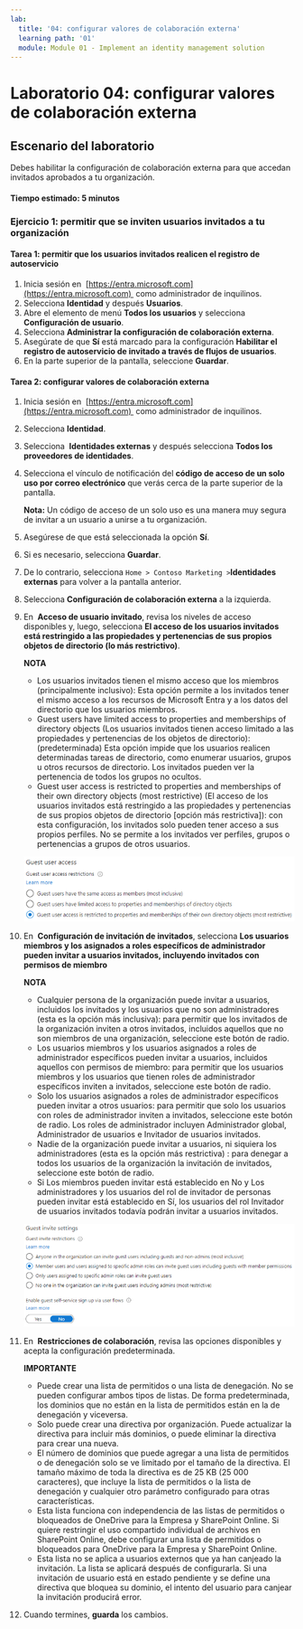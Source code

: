 ```yaml
---
lab:
  title: '04: configurar valores de colaboración externa'
  learning path: '01'
  module: Module 01 - Implement an identity management solution
---
```


# Laboratorio 04: configurar valores de colaboración externa

## Escenario del laboratorio

Debes habilitar la configuración de colaboración externa para que accedan invitados aprobados a tu organización.

#### Tiempo estimado: 5 minutos

### Ejercicio 1: permitir que se inviten usuarios invitados a tu organización

#### Tarea 1: permitir que los usuarios invitados realicen el registro de autoservicio

1. Inicia sesión en  [https://entra.microsoft.com](https://entra.microsoft.com)  como administrador de inquilinos.
2. Selecciona **Identidad** y después **Usuarios**.
3. Abre el elemento de menú **Todos los usuarios** y selecciona **Configuración de usuario**.
4. Selecciona **Administrar la configuración de colaboración externa**.
5. Asegúrate de que **Sí** está marcado para la configuración **Habilitar el registro de autoservicio de invitado a través de flujos de usuarios**.
6. En la parte superior de la pantalla, seleccione **Guardar**.

#### Tarea 2: configurar valores de colaboración externa

1. Inicia sesión en  [https://entra.microsoft.com](https://entra.microsoft.com)  como administrador de inquilinos.
2. Selecciona **Identidad**.
3. Selecciona  **Identidades externas** y después selecciona **Todos los proveedores de identidades**.
4. Selecciona el vínculo de notificación del **código de acceso de un solo uso por correo electrónico** que verás cerca de la parte superior de la pantalla.

    **Nota:** Un código de acceso de un solo uso es una manera muy segura de invitar a un usuario a unirse a tu organización.
    
5. Asegúrese de que está seleccionada la opción **Sí**.
6. Si es necesario, selecciona **Guardar**.
7. De lo contrario, selecciona `Home > Contoso Marketing >`**Identidades externas** para volver a la pantalla anterior.
8. Selecciona **Configuración de colaboración externa** a la izquierda.

9. En  **Acceso de usuario invitado**, revisa los niveles de acceso disponibles y, luego, selecciona **El acceso de los usuarios invitados está restringido a las propiedades y pertenencias de sus propios objetos de directorio (lo más restrictivo)**.

    **NOTA**
    - Los usuarios invitados tienen el mismo acceso que los miembros (principalmente inclusivo): Esta opción permite a los invitados tener el mismo acceso a los recursos de Microsoft Entra y a los datos del directorio que los usuarios miembros.
    - Guest users have limited access to properties and memberships of directory objects (Los usuarios invitados tienen acceso limitado a las propiedades y pertenencias de los objetos de directorio): (predeterminada) Esta opción impide que los usuarios realicen determinadas tareas de directorio, como enumerar usuarios, grupos u otros recursos de directorio. Los invitados pueden ver la pertenencia de todos los grupos no ocultos.
    - Guest user access is restricted to properties and memberships of their own directory objects (most restrictive) (El acceso de los usuarios invitados está restringido a las propiedades y pertenencias de sus propios objetos de directorio [opción más restrictiva]): con esta configuración, los invitados solo pueden tener acceso a sus propios perfiles. No se permite a los invitados ver perfiles, grupos o pertenencias a grupos de otros usuarios.

    ![Imagen de pantalla que muestra las opciones de restricción de acceso de usuario invitado](./media/lp1-mod3-guest-user-access-restrictions.png)

10. En  **Configuración de invitación de invitados**, selecciona **Los usuarios miembros y los asignados a roles específicos de administrador pueden invitar a usuarios invitados, incluyendo invitados con permisos de miembro**

    **NOTA**
    - Cualquier persona de la organización puede invitar a usuarios, incluidos los invitados y los usuarios que no son administradores (esta es la opción más inclusiva): para permitir que los invitados de la organización inviten a otros invitados, incluidos aquellos que no son miembros de una organización, seleccione este botón de radio.
    - Los usuarios miembros y los usuarios asignados a roles de administrador específicos pueden invitar a usuarios, incluidos aquellos con permisos de miembro: para permitir que los usuarios miembros y los usuarios que tienen roles de administrador específicos inviten a invitados, seleccione este botón de radio.
    - Solo los usuarios asignados a roles de administrador específicos pueden invitar a otros usuarios: para permitir que solo los usuarios con roles de administrador inviten a invitados, seleccione este botón de radio. Los roles de administrador incluyen Administrador global, Administrador de usuarios e Invitador de usuarios invitados.
    - Nadie de la organización puede invitar a usuarios, ni siquiera los administradores (esta es la opción más restrictiva) : para denegar a todos los usuarios de la organización la invitación de invitados, seleccione este botón de radio.
    - Si Los miembros pueden invitar está establecido en No y Los administradores y los usuarios del rol de invitador de personas pueden invitar está establecido en Sí, los usuarios del rol Invitador de usuarios invitados todavía podrán invitar a usuarios invitados.

    ![Imagen de pantalla que muestra la configuración de invitación del invitado con la opción Los invitados pueden invitar establecida en No resaltada](./media/lp1-mod3-guest-user-invite-settings.png)

11. En  **Restricciones de colaboración**, revisa las opciones disponibles y acepta la configuración predeterminada.

    **IMPORTANTE**
    - Puede crear una lista de permitidos o una lista de denegación. No se pueden configurar ambos tipos de listas. De forma predeterminada, los dominios que no están en la lista de permitidos están en la de denegación y viceversa.
    - Solo puede crear una directiva por organización. Puede actualizar la directiva para incluir más dominios, o puede eliminar la directiva para crear una nueva.
    - El número de dominios que puede agregar a una lista de permitidos o de denegación solo se ve limitado por el tamaño de la directiva. El tamaño máximo de toda la directiva es de 25 KB (25 000 caracteres), que incluye la lista de permitidos o la lista de denegación y cualquier otro parámetro configurado para otras características.
    - Esta lista funciona con independencia de las listas de permitidos o bloqueados de OneDrive para la Empresa y SharePoint Online. Si quiere restringir el uso compartido individual de archivos en SharePoint Online, debe configurar una lista de permitidos o bloqueados para OneDrive para la Empresa y SharePoint Online.
    - Esta lista no se aplica a usuarios externos que ya han canjeado la invitación. La lista se aplicará después de configurarla. Si una invitación de usuario está en estado pendiente y se define una directiva que bloquea su dominio, el intento del usuario para canjear la invitación producirá error.

12. Cuando termines, **guarda** los cambios.
